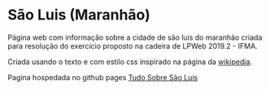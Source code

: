 # São Luis (Maranhão)

Página web com informação sobre a cidade de são luis do maranhão criada para
resolução do exercício proposto na cadeira de LPWeb 2019.2 - IFMA.

Criada usando o texto e com estilo css inspirado na página da [wikipedia](https://pt.wikipedia.org/wiki/S%C3%A3o_Lu%C3%ADs_(Maranh%C3%A3o)).

Pagina hospedada no github pages [Tudo Sobre São Luis](https://mauro-pinheiro.github.io/sao-luis-ma/)